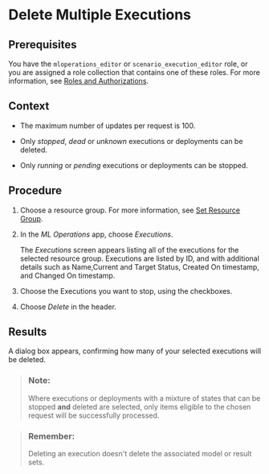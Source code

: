 <!-- loiof91741ad784344aea092ffe0094276ec -->

# Delete Multiple Executions



<a name="loiof91741ad784344aea092ffe0094276ec__prereq_u4j_sld_nwb"/>

## Prerequisites

You have the `mloperations_editor` or `scenario_execution_editor` role, or you are assigned a role collection that contains one of these roles. For more information, see [Roles and Authorizations](roles-and-authorizations-4ef8499.md).



<a name="loiof91741ad784344aea092ffe0094276ec__context_rpq_snd_nwb"/>

## Context

-   The maximum number of updates per request is 100.

-   Only *stopped*, *dead* or *unknown* executions or deployments can be deleted.

-   Only *running* or *pending* executions or deployments can be stopped.




## Procedure

1.  Choose a resource group. For more information, see [Set Resource Group](set-resource-group-0c07728.md#loio0c077289f29d4147921fb07ab0f68b7f).

2.  In the *ML Operations* app, choose *Executions*.

    The *Executions* screen appears listing all of the executions for the selected resource group. Executions are listed by ID, and with additional details such as Name,Current and Target Status, Created On timestamp, and Changed On timestamp.

3.  Choose the Executions you want to stop, using the checkboxes.

4.  Choose *Delete* in the header.




<a name="loiof91741ad784344aea092ffe0094276ec__result_rsd_sc4_4wb"/>

## Results

A dialog box appears, confirming how many of your selected executions will be deleted.

> ### Note:  
> Where executions or deployments with a mixture of states that can be stopped **and** deleted are selected, only items eligible to the chosen request will be successfully processed.

> ### Remember:  
> Deleting an execution doesn't delete the associated model or result sets.

